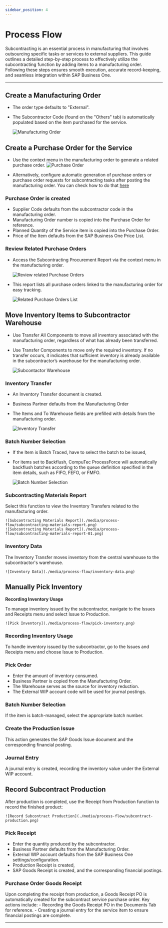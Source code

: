 ```yaml
---
sidebar_position: 4
---
```


# Process Flow

Subcontracting is an essential process in manufacturing that involves outsourcing specific tasks or services to external suppliers. This guide outlines a detailed step-by-step process to effectively utilize the subcontracting function by adding items to a manufacturing order. Following these steps ensures smooth execution, accurate record-keeping, and seamless integration within SAP Business One.

---

## Create a Manufacturing Order

- The order type defaults to "External".
- The Subcontractor Code (found on the "Others" tab) is automatically populated based on the item purchased for the service.

    ![Manufacturing Order](./media/process-flow/manufacturing-order.png)

## Create a Purchase Order for the Service

- Use the context menu in the manufacturing order to generate a related purchase order.
    ![Purchase Order](./media/process-flow/purchase-order.png)

- Alternatively, configure automatic generation of purchase orders or purchase order requests for subcontracting tasks after posting the manufacturing order. You can check how to do that [here](../../system-initialization/general-settings/subcontracting-tab.md)

### Purchase Order is created

- Supplier Code defaults from the subcontractor code in the manufacturing order.
- Manufacturing Order number is copied into the Purchase Order for reference.
- Planned Quantity of the Service item is copied into the Purchase Order.
- Price of the Item defaults from the SAP Business One Price List.

### Review Related Purchase Orders

- Access the Subcontracting Procurement Report via the context menu in the manufacturing order.

    ![Review related Purchase Orders](./media/process-flow/purchase-order-01.png)

- This report lists all purchase orders linked to the manufacturing order for easy tracking.

    ![Related Purchase Orders List](./media/process-flow/purchase-order-list.png)

## Move Inventory Items to Subcontractor Warehouse

- Use Transfer All Components to move all inventory associated with the manufacturing order, regardless of what has already been transferred.
- Use Transfer Components to move only the required inventory. If no transfer occurs, it indicates that sufficient inventory is already available in the subcontractor’s warehouse for the manufacturing order.

    ![Subcontactor Warehouse](./media/process-flow/subcon-issue.png)

### Inventory Transfer

- An Inventory Transfer document is created.
- Business Partner defaults from the Manufacturing Order
- The Items and To Warehouse fields are prefilled with details from the manufacturing order.

    ![Inventory Transfer](./media/process-flow/inventory-transfer.png)

### Batch Number Selection

- If the Item is Batch Traced, have to select the batch to be issued,
- For items set to Backflush, CompuTec ProcessForce will automatically backflush batches according to the queue definition specified in the item details, such as FIFO, FEFO, or FMFO.

    ![Batch Number Selection](./media/process-flow/batch-number-selection.png)

### Subcontracting Materials Report

Select this function to view the Inventory Transfers related to the manufacturing order.

    ![Subcontracting Materials Report](./media/process-flow/subcontracting-materials-report.png)
    ![Subcontracting Materials Report](./media/process-flow/subcontracting-materials-report-01.png)

### Inventory Data

The Inventory Transfer moves inventory from the central warehouse to the subcontractor's warehouse.

    ![Inventory Data](./media/process-flow/inventory-data.png)

## Manually Pick Inventory

**Recording Inventory Usage**

To manage inventory issued by the subcontractor, navigate to the Issues and Receipts menu and select Issue to Production.

    ![Pick Inventory](./media/process-flow/pick-inventory.png)

### Recording Inventory Usage

To handle inventory issued by the subcontractor, go to the Issues and Receipts menu and choose Issue to Production.

### Pick Order

- Enter the amount of inventory consumed.
- Business Partner is copied from the Manufacturing Order.
- The Warehouse serves as the source for inventory reduction.
- The External WIP account code will be used for journal postings.

### Batch Number Selection

If the item is batch-managed, select the appropriate batch number.

### Create the Production Issue

This action generates the SAP Goods Issue document and the corresponding financial posting.

### Journal Entry

A journal entry is created, recording the inventory value under the External WIP account.

## Record Subcontract Production

After production is completed, use the Receipt from Production function to record the finished product:

    ![Record Subcontract Production](./media/process-flow/subcontract-production.png)

### Pick Receipt

- Enter the quantity produced by the subcontractor.
- Business Partner defaults from the Manufacturing Order.
- External WIP account defaults from the SAP Business One settings/configuration.
- Production Receipt is created,
- SAP Goods Receipt is created, and the corresponding financial postings.

### Purchase Order Goods Receipt

Upon completing the receipt from production, a Goods Receipt PO is automatically created for the subcontract service purchase order. Key actions include:
    - Recording the Goods Receipt PO in the Documents Tab for reference.
    - Creating a journal entry for the service item to ensure financial postings are complete.

---

